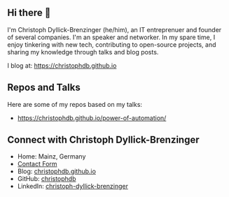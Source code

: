 ## Hi there 👋

I'm Christoph Dyllick-Brenzinger (he/him), an IT entreprenuer and founder of several companies. I'm an speaker and networker.
In my spare time, I enjoy tinkering with new tech, contributing to open-source projects, and sharing my knowledge through talks and blog posts.

I blog at: https://christophdb.github.io

## Repos and Talks

Here are some of my repos based on my talks:

- https://christophdb.github.io/power-of-automation/

## Connect with Christoph Dyllick-Brenzinger

- Home: Mainz, Germany
- [Contact Form](https://christophdb.github.io/contact)
- Blog: [christophdb.github.io](https://christophdb.github.io)
- GitHub: [christophdb](https://github.com/christophdb)
- LinkedIn: [christoph-dyllick-brenzinger](https://www.linkedin.com/in/christoph-dyllick-brenzinger/)


<!--
**christophdb/christophdb** is a ✨ _special_ ✨ repository because its `README.md` (this file) appears on your GitHub profile.

Here are some ideas to get you started:

- 🔭 I’m currently working on ...
- 🌱 I’m currently learning ...
- 👯 I’m looking to collaborate on ...
- 🤔 I’m looking for help with ...
- 💬 Ask me about ...
- 📫 How to reach me: ...
- 😄 Pronouns: ...
- ⚡ Fun fact: ...
-->
